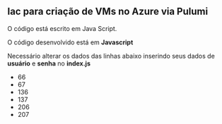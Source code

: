## Iac para criação de VMs no Azure via Pulumi

O código está escrito em Java Script.

O código desenvolvido está em **Javascript**

Necessário alterar os dados das linhas abaixo inserindo seus dados de **usuário** e **senha** no **index.js**
- 66
- 67
- 136
- 137
- 206
- 207

